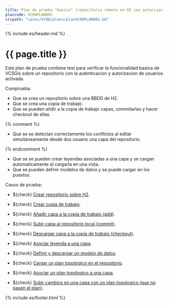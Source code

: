 ```yaml
---
title: Plan de prueba "basico" (repositorio remoto en H2 con autorizacion)
plancode: VC00PLAN002
srcpath: "casos/VC00/plans/planVC00PLAN002.md"
---
```


{% include es/header.md %}

# {{ page.title }}

Este plan de prueba contiene test para verificar la funcionalidad basica de VCSGis sobre 
un repositorio con la autenticacion y autorizacion de usuarios activada.

Comprueba:
* Que se crea un repositorio sobre una BBDD de H2.
* Que se crea una copia de trabajo.
* Que se pueden añdir a la copia de trabajo capas, commitarlas y hacer checkout de ellas.

{% comment %}

* Que se se detectan correctamente los conflictos al editar simultaneamente desde dos usuario una capa del repositorio.

{% endcomment %}

* Que se se pueden crear leyendas asociadas a una capa y se cargan automaticamente al cargarla en una vista.
* Que se pueden definir modelos de datos y se puede cargar en los puestos.

Casos de prueba:
* ${check} [Crear repositorio sobre H2](../CR00/CP001/testVC00CR00CP001.md).
* ${check} [Crear copia de trabajo](../CW00/CP002/testVC00CW00CP002.md).

* ${check} [Añadir capa a la copia de trabajo (add)](../AD00/CP002/testVC00AD00CP002.md).
* ${check} [Subir capa al repositorio local (commit)](../SY00/CP002/testVC00SY00CP002.md).
* ${check} [Descargar capa a la copia de trabajo (checkout)](../CO00/CP002/testVC00CO00CP002.md).

* ${check} [Asociar leyenda a una capa](CP003/testVC00RE00CP003.md).
* ${check} [Definir y descargar un modelo de datos](CP003/testVC00RE00CP003.md).

* ${check} [Cargar un plan topologico en el repositorio](../TP00/CP000/testVC00TP00CP000.md).
* ${check} [Asociar un plan topologico a una capa](../TP00/CP001/testVC00TP00CP001.md).
* ${check} [Subir cambios en una capa con un plan topologico (que no pasen el plan)](../TP00/CP002/testVC00TP00CP002.md).

{% include es/footer.html %}


